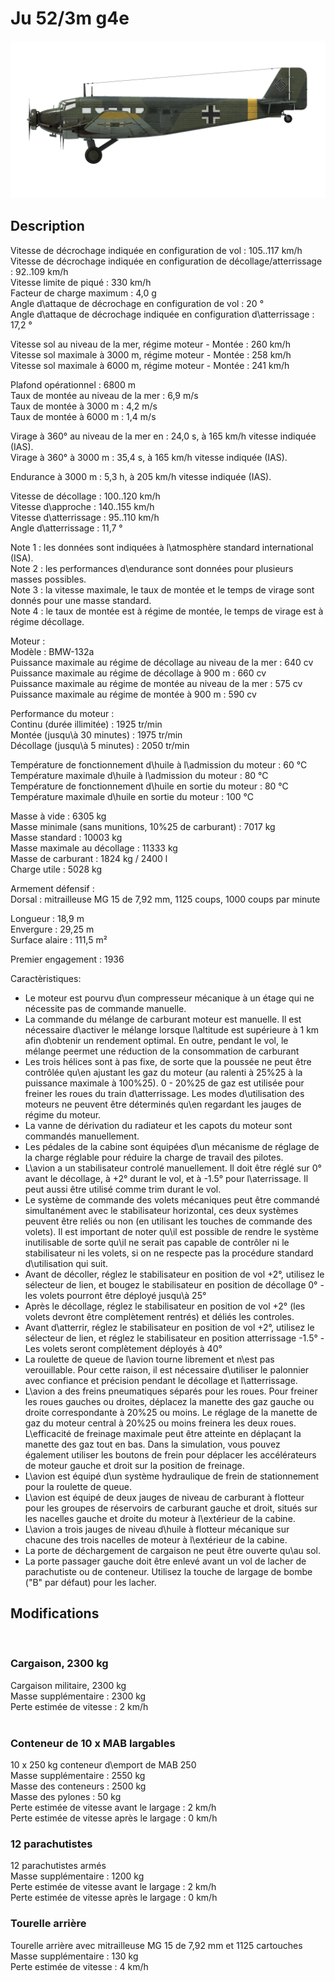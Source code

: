 # Ju 52/3m g4e  
  
![ju523mg4e](../images/ju523mg4e.png)  
  
## Description  
  
Vitesse de décrochage indiquée en configuration de vol : 105..117 km/h  
Vitesse de décrochage indiquée en configuration de décollage/atterrissage : 92..109 km/h  
Vitesse limite de piqué : 330 km/h  
Facteur de charge maximum : 4,0 g  
Angle d\attaque de décrochage en configuration de vol : 20 °  
Angle d\attaque de décrochage indiquée en configuration d\atterrissage : 17,2 °  
  
Vitesse sol au niveau de la mer, régime moteur - Montée : 260 km/h  
Vitesse sol maximale à 3000 m, régime moteur - Montée : 258 km/h  
Vitesse sol maximale à 6000 m, régime moteur - Montée : 241 km/h  
  
Plafond opérationnel : 6800 m  
Taux de montée au niveau de la mer : 6,9 m/s  
Taux de montée à 3000 m : 4,2 m/s  
Taux de montée à 6000 m : 1,4 m/s  
  
Virage à 360° au niveau de la mer en : 24,0 s, à 165 km/h vitesse indiquée (IAS).  
Virage à 360° à 3000 m : 35,4 s, à 165 km/h vitesse indiquée (IAS).  
  
Endurance à 3000 m : 5,3 h, à 205 km/h vitesse indiquée (IAS).  
  
Vitesse de décollage : 100..120 km/h  
Vitesse d\approche : 140..155 km/h  
Vitesse d\atterrissage : 95..110 km/h  
Angle d\atterrissage : 11,7 °  
  
Note 1 : les données sont indiquées à l\atmosphère standard international (ISA).  
Note 2 : les performances d\endurance sont données pour plusieurs masses possibles.  
Note 3 : la vitesse maximale, le taux de montée et le temps de virage sont donnés pour une masse standard.  
Note 4 : le taux de montée est à régime de montée, le temps de virage est à régime décollage.  
  
Moteur :  
Modèle : BMW-132a  
Puissance maximale au régime de décollage au niveau de la mer : 640 cv  
Puissance maximale au régime de décollage à 900 m : 660 cv  
Puissance maximale au régime de montée au niveau de la mer : 575 cv  
Puissance maximale au régime de montée à 900 m : 590 cv  
  
Performance du moteur :  
Continu (durée illimitée) : 1925 tr/min  
Montée (jusqu\à 30 minutes) : 1975 tr/min  
Décollage (jusqu\à 5 minutes) : 2050 tr/min  
  
Température de fonctionnement d\huile à l\admission du moteur : 60 °C  
Température maximale d\huile à l\admission du moteur : 80 °C  
Température de fonctionnement d\huile en sortie du moteur : 80 °C  
Température maximale d\huile en sortie du moteur : 100 °C  
  
Masse à vide : 6305 kg  
Masse minimale (sans munitions, 10%25 de carburant) : 7017 kg  
Masse standard : 10003 kg  
Masse maximale au décollage : 11333 kg  
Masse de carburant : 1824 kg / 2400 l  
Charge utile : 5028 kg  
  
Armement défensif :  
Dorsal : mitrailleuse MG 15 de 7,92 mm, 1125 coups, 1000 coups par minute  
  
Longueur : 18,9 m  
Envergure : 29,25 m  
Surface alaire : 111,5 m²  
  
Premier engagement : 1936  
  
  
Caractèristiques:  
- Le moteur est pourvu d\un compresseur mécanique à un étage qui ne nécessite pas de commande manuelle.  
- La commande du mélange de carburant moteur est manuelle. Il est nécessaire d\activer le mélange lorsque l\altitude est supérieure à 1 km afin d\obtenir un rendement optimal. En outre, pendant le vol, le mélange peermet une réduction de la consommation de carburant  
- Les trois hélices sont à pas fixe, de sorte que la poussée ne peut être contrôlée qu\en ajustant les gaz du moteur (au ralenti à 25%25 à la puissance maximale à 100%25). 0 - 20%25 de gaz est utilisée pour freiner les roues du train d\atterrissage. Les modes d\utilisation des moteurs ne peuvent être déterminés qu\en regardant les jauges de régime du moteur.  
- La vanne de dérivation du radiateur et les capots du moteur sont commandés manuellement.  
- Les pédales de la cabine sont équipées d\un mécanisme de réglage de la charge réglable pour réduire la charge de travail des pilotes.  
- L\avion a un stabilisateur controlé manuellement. Il doit être réglé sur 0° avant le décollage, à +2° durant le vol, et à -1.5° pour l\aterrissage. Il peut aussi être utilisé comme trim durant le vol.  
- Le système de commande des volets mécaniques peut être commandé simultanément avec le stabilisateur horizontal, ces deux systèmes peuvent être reliés ou non (en utilisant les touches de commande des volets). Il est important de noter qu\il est possible de rendre le système inutilisable de sorte qu\il ne serait pas capable de contrôler ni le stabilisateur ni les volets, si on ne respecte pas la procédure standard d\utilisation qui suit.  
- Avant de décoller, réglez le stabilisateur en position de vol +2°, utilisez le sélecteur de lien, et bougez le stabilisateur en position de décollage 0° - les volets pourront être déployé jusqu\à 25°  
- Après le décollage, réglez le stabilisateur en position de vol +2° (les volets devront être complètement rentrés) et déliés les controles.  
- Avant d\atterrir, réglez le stabilisateur en position de vol +2°, utilisez le sélecteur de lien, et réglez le stabilisateur en position atterrissage -1.5° - Les volets seront complètement déployés à 40°  
- La roulette de queue de l\avion tourne librement et n\est pas verouillable. Pour cette raison, il est nécessaire d\utiliser le palonnier avec confiance et précision pendant le décollage et l\atterrissage.  
- L\avion a des freins pneumatiques séparés pour les roues. Pour freiner les roues gauches ou droites, déplacez la manette des gaz gauche ou droite correspondante à 20%25 ou moins. Le réglage de la manette de gaz du moteur central à 20%25 ou moins freinera les deux roues. L\efficacité de freinage maximale peut être atteinte en déplaçant la manette des gaz tout en bas. Dans la simulation, vous pouvez également utiliser les boutons de frein pour déplacer les accélérateurs de moteur gauche et droit sur la position de freinage.  
- L\avion est équipé d\un système hydraulique de frein de stationnement pour la roulette de queue.  
- L\avion est équipé de deux jauges de niveau de carburant à flotteur pour les groupes de réservoirs de carburant gauche et droit, situés sur les nacelles gauche et droite du moteur à l\extérieur de la cabine.  
- L\avion a trois jauges de niveau d\huile à flotteur mécanique sur chacune des trois nacelles de moteur à l\extérieur de la cabine.  
- La porte de déchargement de cargaison ne peut être ouverte qu\au sol.  
- La porte passager gauche doit être enlevé avant un vol de lacher de parachutiste ou de conteneur. Utilisez la touche de largage de bombe ("B" par défaut) pour les lacher.  
  
## Modifications  
  ﻿
  
### Cargaison, 2300 kg  
  
Cargaison militaire, 2300 kg  
Masse supplémentaire : 2300 kg  
Perte estimée de vitesse : 2 km/h  
  ﻿
  
### Conteneur de 10 x MAB largables  
  
10 x 250 kg conteneur d\emport de MAB 250  
Masse supplémentaire : 2550 kg  
Masse des conteneurs : 2500 kg  
Masse des pylones : 50 kg  
Perte estimée de vitesse avant le largage : 2 km/h  
Perte estimée de vitesse après le largage : 0 km/h  ﻿
  
### 12 parachutistes  
  
12 parachutistes armés  
Masse supplémentaire : 1200 kg  
Perte estimée de vitesse avant le largage : 2 km/h  
Perte estimée de vitesse après le largage : 0 km/h  ﻿
  
### Tourelle arrière  
  
Tourelle arrière avec mitrailleuse MG 15 de 7,92 mm et 1125 cartouches  
Masse supplémentaire : 130 kg  
Perte estimée de vitesse : 4 km/h  